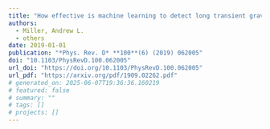 ```yaml
---
title: "How effective is machine learning to detect long transient gravitational waves from neutron stars in a real search?"
authors:
  - Miller, Andrew L.
  - others
date: 2019-01-01
publication: "*Phys. Rev. D* **100**(6) (2019) 062005"
doi: "10.1103/PhysRevD.100.062005"
url_doi: "https://doi.org/10.1103/PhysRevD.100.062005"
url_pdf: "https://arxiv.org/pdf/1909.02262.pdf"
# generated_on: 2025-06-07T19:36:36.160219
# featured: false
# summary: ""
# tags: []
# projects: []
---
```

